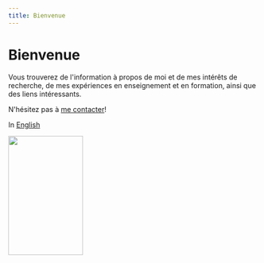 ```yaml
---
title: Bienvenue
---
```


# Bienvenue

Vous trouverez de l'information à propos de moi et de mes intérêts de recherche, de mes expériences en enseignement et en formation, ainsi que des liens intéressants.

N'hésitez pas à [me contacter](mailto:fdesmeul@uwo.ca)!

In [English](https://felixdtrudel.github.io)

<img src="https://felixdtrudel.github.io/Félix_headshot.jpg" height="240" width="150" />

